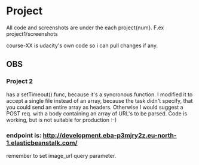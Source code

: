 # Project

All code and screenshots are under the each project{num}. F.ex project1/screenshots

course-XX is udacity's own code so i can pull changes if any.

## OBS

### Project 2

 has a setTimeout() func, because it's a syncronous function. I modified it to accept a single file instead of an array, because the task didn't specify, that you could send an entire array as headers. Otherwise I would suggest a POST req. with a body containing an array of URL's to be parsed. Code is working, but is not suitable for production :-)

### endpoint is: http://development.eba-p3mjry2z.eu-north-1.elasticbeanstalk.com/

remember to set image_url query parameter.

